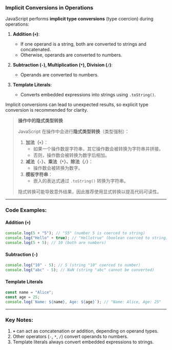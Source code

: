 ### Implicit Conversions in Operations

<audio src="C:\Users\10691\Downloads\JavaScript perf.mp3"></audio>

JavaScript performs **implicit type conversions** (type coercion) during operations:

1. **Addition (`+`)**:
   - If one operand is a string, both are converted to strings and concatenated.
   - Otherwise, operands are converted to numbers.

2. **Subtraction (`-`), Multiplication (`*`), Division (`/`)**:
   - Operands are converted to numbers.

3. **Template Literals**:
   - Converts embedded expressions into strings using `.toString()`.

Implicit conversions can lead to unexpected results, so explicit type conversion is recommended for clarity.

> **操作中的隐式类型转换**  
>
> <audio src="C:\Users\10691\Downloads\JavaScript 在操作中.mp3"></audio>
>
> JavaScript 在操作中会进行**隐式类型转换**（类型强制）：  
>
> 1. **加法（`+`）**：  
>    - 如果一个操作数是字符串，其它操作数会被转换为字符串并拼接。  
>    - 否则，操作数会被转换为数字后相加。  
> 2. **减法（`-`）、乘法（`*`）、除法（`/`）**：  
>    - 操作数会被转换为数字。  
> 3. **模板字符串**：  
>    - 嵌入的表达式通过 `.toString()` 转换为字符串。  
>
> 隐式转换可能导致意外结果，因此推荐使用显式转换以提高代码可读性。

---

### Code Examples:

#### **Addition (`+`)**
```javascript
console.log(5 + "5"); // "55" (number 5 is coerced to string)
console.log("Hello" + true); // "Hellotrue" (boolean coerced to string)
console.log(5 + 5); // 10 (both are numbers)
```

#### **Subtraction (`-`)**
```javascript
console.log("10" - 5); // 5 (string "10" coerced to number)
console.log("abc" - 5); // NaN (string "abc" cannot be converted)
```

#### **Template Literals**
```javascript
const name = "Alice";
const age = 25;
console.log(`Name: ${name}, Age: ${age}`); // "Name: Alice, Age: 25"
```

---

### Key Notes:
1. **`+`** can act as concatenation or addition, depending on operand types.  
2. Other operators (`-`, `*`, `/`) convert operands to numbers.  
3. Template literals always convert embedded expressions to strings.